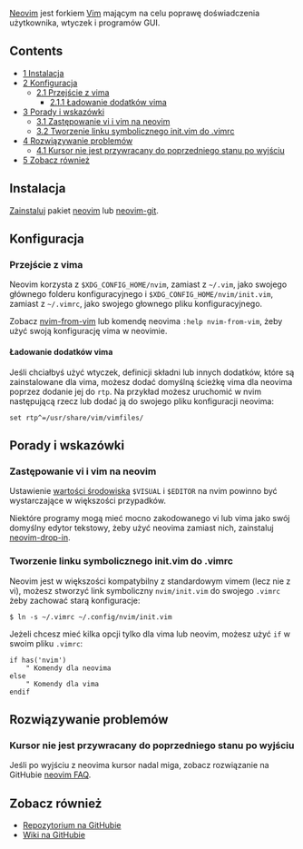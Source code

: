 [Neovim](https://neovim.io/) jest forkiem [Vim](/index.php/Vim "Vim") mającym na celu poprawę doświadczenia użytkownika, wtyczek i programów GUI.

## Contents

*   [1 Instalacja](#Instalacja)
*   [2 Konfiguracja](#Konfiguracja)
    *   [2.1 Przejście z vima](#Przejście_z_vima)
        *   [2.1.1 Ładowanie dodatków vima](#Ładowanie_dodatków_vima)
*   [3 Porady i wskazówki](#Porady_i_wskazówki)
    *   [3.1 Zastępowanie vi i vim na neovim](#Zastępowanie_vi_i_vim_na_neovim)
    *   [3.2 Tworzenie linku symbolicznego init.vim do .vimrc](#Tworzenie_linku_symbolicznego_init.vim_do_.vimrc)
*   [4 Rozwiązywanie problemów](#Rozwiązywanie_problemów)
    *   [4.1 Kursor nie jest przywracany do poprzedniego stanu po wyjściu](#Kursor_nie_jest_przywracany_do_poprzedniego_stanu_po_wyjściu)
*   [5 Zobacz również](#Zobacz_również)

## Instalacja

[Zainstaluj](/index.php/Zainstaluj "Zainstaluj") pakiet [neovim](https://www.archlinux.org/packages/?name=neovim) lub [neovim-git](https://aur.archlinux.org/packages/neovim-git/).

## Konfiguracja

### Przejście z vima

Neovim korzysta z `$XDG_CONFIG_HOME/nvim`, zamiast z `~/.vim`, jako swojego głównego folderu konfiguracyjnego i `$XDG_CONFIG_HOME/nvim/init.vim`, zamiast z `~/.vimrc`, jako swojego głownego pliku konfiguracyjnego.

Zobacz [nvim-from-vim](https://neovim.io/doc/user/nvim.html#nvim-from-vim) lub komendę neovima `:help nvim-from-vim`, żeby użyć swoją konfigurację vima w neovimie.

#### Ładowanie dodatków vima

Jeśli chciałbyś użyć wtyczek, definicji składni lub innych dodatków, które są zainstalowane dla vima, możesz dodać domyślną ścieżkę vima dla neovima poprzez dodanie jej do `rtp`. Na przykład możesz uruchomić w nvim następującą rzecz lub dodać ją do swojego pliku konfiguracji neovima:

```
set rtp^=/usr/share/vim/vimfiles/

```

## Porady i wskazówki

### Zastępowanie vi i vim na neovim

Ustawienie [wartości środowiska](/index.php/Environment_variables "Environment variables") `$VISUAL` i `$EDITOR` na nvim powinno być wystarczające w większości przypadków.

Niektóre programy mogą mieć mocno zakodowanego vi lub vima jako swój domyślny edytor tekstowy, żeby użyć neovima zamiast nich, zainstaluj [neovim-drop-in](https://aur.archlinux.org/packages/neovim-drop-in/).

### Tworzenie linku symbolicznego init.vim do .vimrc

Neovim jest w większości kompatybilny z standardowym vimem (lecz nie z vi), możesz stworzyć link symboliczny `nvim/init.vim` do swojego `.vimrc` żeby zachować starą konfiguracje:

```
$ ln -s ~/.vimrc ~/.config/nvim/init.vim

```

Jeżeli chcesz mieć kilka opcji tylko dla vima lub neovim, możesz użyć `if` w swoim pliku `.vimrc`:

```
if has('nvim')
    " Komendy dla neovima
else
    " Komendy dla vima
endif

```

## Rozwiązywanie problemów

### Kursor nie jest przywracany do poprzedniego stanu po wyjściu

Jeśli po wyjściu z neovima kursor nadal miga, zobacz rozwiązanie na GitHubie [neovim FAQ](https://github.com/neovim/neovim/wiki/FAQ#cursor-style-isnt-restored-after-exiting-nvim).

## Zobacz również

*   [Repozytorium na GitHubie](https://github.com/neovim/neovim)
*   [Wiki na GitHubie](https://github.com/neovim/neovim/wiki)